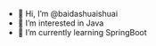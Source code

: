 - 👋 Hi, I’m @baidashuaishuai
- 👀 I’m interested in Java
- 🌱 I’m currently learning SpringBoot

<!---
baidashuaishuai/baidashuaishuai is a ✨ special ✨ repository because its `README.md` (this file) appears on your GitHub profile.
You can click the Preview link to take a look at your changes.
--->

